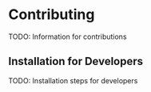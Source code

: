 # Contributing

TODO: Information for contributions

## Installation for Developers

TODO: Installation steps for developers
